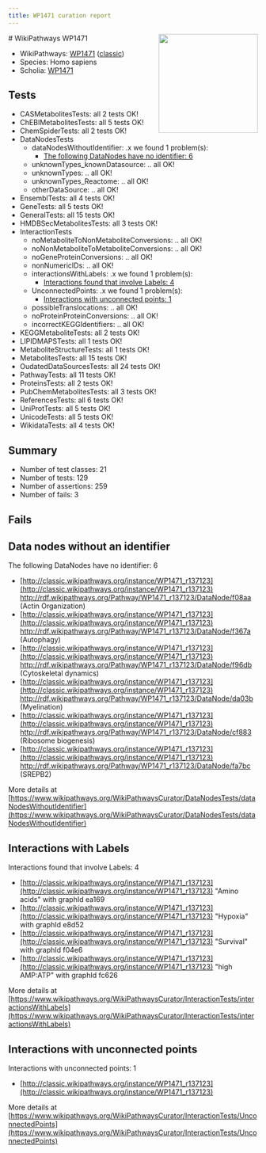 ```yaml
---
title: WP1471 curation report
---
```


<img style="float: right; width: 200px" src="https://upload.wikimedia.org/wikipedia/commons/thumb/8/83/Wplogo_with_text_500.png/640px-Wplogo_with_text_500.png" />
# WikiPathways WP1471

* WikiPathways: [WP1471](https://wikipathways.org/pathways/WP1471) ([classic](https://classic.wikipathways.org/instance/WP1471))
* Species: Homo sapiens
* Scholia: [WP1471](https://scholia.toolforge.org/wikipathways/WP1471)
## Tests
* CASMetabolitesTests: all 2 tests OK!
* ChEBIMetabolitesTests: all 5 tests OK!
* ChemSpiderTests: all 2 tests OK!
* DataNodesTests
    * dataNodesWithoutIdentifier: .x we found 1 problem(s):
        * [The following DataNodes have no identifier: 6](#d2d32fa5)
    * unknownTypes_knownDatasource: .. all OK!
    * unknownTypes: .. all OK!
    * unknownTypes_Reactome: .. all OK!
    * otherDataSource: .. all OK!
* EnsemblTests: all 4 tests OK!
* GeneTests: all 5 tests OK!
* GeneralTests: all 15 tests OK!
* HMDBSecMetabolitesTests: all 3 tests OK!
* InteractionTests
    * noMetaboliteToNonMetaboliteConversions: .. all OK!
    * noNonMetaboliteToMetaboliteConversions: .. all OK!
    * noGeneProteinConversions: .. all OK!
    * nonNumericIDs: .. all OK!
    * interactionsWithLabels: .x we found 1 problem(s):
        * [Interactions found that involve Labels: 4](#630d267b)
    * UnconnectedPoints: .x we found 1 problem(s):
        * [Interactions with unconnected points: 1](#35a61ad9)
    * possibleTranslocations: .. all OK!
    * noProteinProteinConversions: .. all OK!
    * incorrectKEGGIdentifiers: .. all OK!
* KEGGMetaboliteTests: all 2 tests OK!
* LIPIDMAPSTests: all 1 tests OK!
* MetaboliteStructureTests: all 1 tests OK!
* MetabolitesTests: all 15 tests OK!
* OudatedDataSourcesTests: all 24 tests OK!
* PathwayTests: all 11 tests OK!
* ProteinsTests: all 2 tests OK!
* PubChemMetabolitesTests: all 3 tests OK!
* ReferencesTests: all 6 tests OK!
* UniProtTests: all 5 tests OK!
* UnicodeTests: all 5 tests OK!
* WikidataTests: all 4 tests OK!


## Summary

* Number of test classes: 21
* Number of tests: 129
* Number of assertions: 259
* Number of fails: 3

## Fails

<a name="d2d32fa5" />

## Data nodes without an identifier

The following DataNodes have no identifier: 6

* [http://classic.wikipathways.org/instance/WP1471_r137123](http://classic.wikipathways.org/instance/WP1471_r137123) http://rdf.wikipathways.org/Pathway/WP1471_r137123/DataNode/f08aa (Actin Organization)
* [http://classic.wikipathways.org/instance/WP1471_r137123](http://classic.wikipathways.org/instance/WP1471_r137123) http://rdf.wikipathways.org/Pathway/WP1471_r137123/DataNode/f367a (Autophagy)
* [http://classic.wikipathways.org/instance/WP1471_r137123](http://classic.wikipathways.org/instance/WP1471_r137123) http://rdf.wikipathways.org/Pathway/WP1471_r137123/DataNode/f96db (Cytoskeletal dynamics)
* [http://classic.wikipathways.org/instance/WP1471_r137123](http://classic.wikipathways.org/instance/WP1471_r137123) http://rdf.wikipathways.org/Pathway/WP1471_r137123/DataNode/da03b (Myelination)
* [http://classic.wikipathways.org/instance/WP1471_r137123](http://classic.wikipathways.org/instance/WP1471_r137123) http://rdf.wikipathways.org/Pathway/WP1471_r137123/DataNode/cf883 (Ribosome biogenesis)
* [http://classic.wikipathways.org/instance/WP1471_r137123](http://classic.wikipathways.org/instance/WP1471_r137123) http://rdf.wikipathways.org/Pathway/WP1471_r137123/DataNode/fa7bc (SREPB2)


More details at [https://www.wikipathways.org/WikiPathwaysCurator/DataNodesTests/dataNodesWithoutIdentifier](https://www.wikipathways.org/WikiPathwaysCurator/DataNodesTests/dataNodesWithoutIdentifier)

<a name="630d267b" />

## Interactions with Labels

Interactions found that involve Labels: 4

* [http://classic.wikipathways.org/instance/WP1471_r137123](http://classic.wikipathways.org/instance/WP1471_r137123) "Amino acids" with graphId ea169
* [http://classic.wikipathways.org/instance/WP1471_r137123](http://classic.wikipathways.org/instance/WP1471_r137123) "Hypoxia" with graphId e8d52
* [http://classic.wikipathways.org/instance/WP1471_r137123](http://classic.wikipathways.org/instance/WP1471_r137123) "Survival" with graphId f04e6
* [http://classic.wikipathways.org/instance/WP1471_r137123](http://classic.wikipathways.org/instance/WP1471_r137123) "high AMP:ATP" with graphId fc626


More details at [https://www.wikipathways.org/WikiPathwaysCurator/InteractionTests/interactionsWithLabels](https://www.wikipathways.org/WikiPathwaysCurator/InteractionTests/interactionsWithLabels)

<a name="35a61ad9" />

## Interactions with unconnected points

Interactions with unconnected points: 1

* [http://classic.wikipathways.org/instance/WP1471_r137123](http://classic.wikipathways.org/instance/WP1471_r137123)


More details at [https://www.wikipathways.org/WikiPathwaysCurator/InteractionTests/UnconnectedPoints](https://www.wikipathways.org/WikiPathwaysCurator/InteractionTests/UnconnectedPoints)

